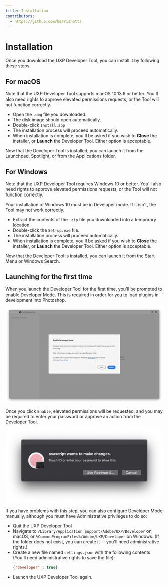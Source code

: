 ```yaml
---
title: Installation
contributors:
  - https://github.com/kerrishotts
---
```


# Installation

Once you download the UXP Developer Tool, you can install it by following these steps.

## For macOS

<InlineAlert variant="help" slots="text"/>

Note that the UXP Developer Tool supports macOS 10.13.6 or better. You'll also need rights to approve elevated permissions requests, or the Tool will not function correctly.

* Open the `.dmg` file you downloaded.
* The disk image should open automatically.
* Double-click `Install.app`
* The installation process will proceed automatically.
* When installation is complete, you'll be asked if you wish to **Close** the installer, or **Launch** the Developer Tool. Either option is acceptable.

Now that the Developer Tool is installed, you can launch it from the Launchpad, Spotlight, or from the Applications folder. 

## For Windows

<InlineAlert variant="help" slots="text"/>

Note that the UXP Developer Tool requires Windows 10 or better. You'll also need rights to approve elevated permissions requests, or the Tool will not function correctly.

<InlineAlert variant="warning" slots="text"/>

Your installation of Windows 10 must be in Developer mode. If it isn't, the Tool may not work correctly.

* Extract the contents of the `.zip` file you downloaded into a temporary location.
* Double-click the `Set-up.exe` file.
* The installation process will proceed automatically.
* When installation is complete, you'll be asked if you wish to **Close** the installer, or **Launch** the Developer Tool. Either option is acceptable.

Now that the Developer Tool is installed, you can launch it from the Start Menu or Windows Search.

## Launching for the first time

When you launch the Developer Tool for the first time, you'll be prompted to enable Developer Mode. This is required in order for you to load plugins in development into Photoshop.

![Enable Developer Mode](./devmode.png)

Once you click `Enable`, elevated permissions will be requested, and you may be required to enter your password or approve an action from the Developer Tool.

![Elevated Permissions request](./macos-elevated-permissions.png)

If you have problems with this step, you can also configure Developer Mode manually, although you must have Administrative privileges to do so:

* Quit the UXP Developer Tool
* Navigate to `/Library/Application Support/Adobe/UXP/Developer` on macOS, or `%CommonProgramFiles%/Adobe/UXP/Developer` on Windows. (If the folder does not exist, you can create it -- you'll need administrative rights.)
* Create a new file named `settings.json` with the following contents (You'll need administrative rights to save the file):
    ```json
    {"developer" : true}
    ```
* Launch the UXP Developer Tool again.


